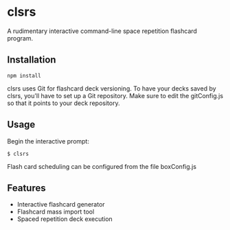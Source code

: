 
# clsrs

A rudimentary interactive command-line space repetition flashcard 
program.

## Installation

```shell
npm install
```

clsrs uses Git for flashcard deck versioning. To have your decks saved
by clsrs, you'll have to set up a Git repository. Make sure to edit the 
gitConfig.js so that it points to your deck repository. 

## Usage

Begin the interactive prompt:

```shell
$ clsrs
```

Flash card scheduling can be configured from the file boxConfig.js

## Features

* Interactive flashcard generator
* Flashcard mass import tool
* Spaced repetition deck execution


